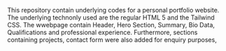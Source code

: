 This repository contain underlying codes for a personal portfolio website. The underlying technonly used are the regular HTML 5 and the Tailwind CSS. The wwebpage contain Header, Hero Section, 
Summary, Bio Data, Qualifications and professional experience. Furthermore, sections containing projects, contact form were also added for enquiry purposes, 
